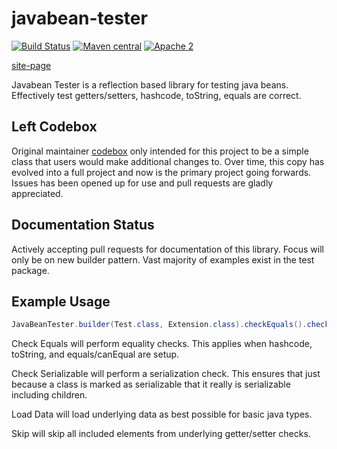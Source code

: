 javabean-tester
===============
[![Build Status](https://travis-ci.org/hazendaz/javabean-tester.svg?branch=master)](https://travis-ci.org/hazendaz/javabean-tester)
[![Maven central](https://maven-badges.herokuapp.com/maven-central/com.github.hazendaz/javabean-tester/badge.svg)](https://maven-badges.herokuapp.com/maven-central/com.github.hazendaz/javabean-tester)
[![Apache 2](http://img.shields.io/badge/license-Apache%202-blue.svg)](http://www.apache.org/licenses/LICENSE-2.0)

[site-page](http://hazendaz.github.io/javabean-tester/)

Javabean Tester is a reflection based library for testing java beans.  Effectively test getters/setters, hashcode, toString, equals are correct.

## Left Codebox

Original maintainer [codebox](https://github.com/codebox) only intended for this project to be a simple class that users would make additional
changes to.  Over time, this copy has evolved into a full project and now is the primary project going forwards.  Issues has been opened up
for use and pull requests are gladly appreciated.

## Documentation Status

Actively accepting pull requests for documentation of this library.  Focus will only be on new builder pattern.  Vast majority of examples exist in the test package.

## Example Usage
```java
JavaBeanTester.builder(Test.class, Extension.class).checkEquals().checkSerializable().loadData().skip("FieldToSkip", "AnotherFieldToSkip").test();
```

Check Equals will perform equality checks.  This applies when hashcode, toString, and equals/canEqual are setup.

Check Serializable will perform a serialization check.  This ensures that just because a class is marked as serializable that it really is serializable including children.

Load Data will load underlying data as best possible for basic java types.

Skip will skip all included elements from underlying getter/setter checks.